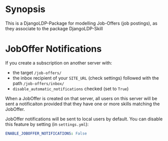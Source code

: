# Synopsis

This is a DjangoLDP-Package for modelling Job-Offers (job postings), as they associate to the package DjangoLDP-Skill



# JobOffer Notifications

If you create a subscription on another server with:
* the target `/job-offers/`
* the inbox recipient of your `SITE_URL` (check settings) followed with the path `/job-offers/inbox/`
* `disable_automatic_notifications` checked (set to `True`)

When a JobOffer is created on that server, all users on this server will be sent a notificaiton provided that they have one or more skills matching the JobOffer.

JobOffer notifications will be sent to local users by default. You can disable this feature by setting (in `settings.yml`):
```yaml
ENABLE_JOBOFFER_NOTIFICATIONS: False
```
